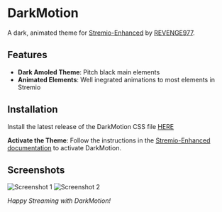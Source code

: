 # DarkMotion

A dark, animated theme for [Stremio-Enhanced](https://github.com/REVENGE977/stremio-enhanced) by [REVENGE977](https://github.com/REVENGE977).

## Features

- **Dark Amoled Theme**: Pitch black main elements
- **Animated Elements**: Well inegrated animations to most elements in Stremio

## Installation

Install the latest release of the DarkMotion CSS file [HERE](https://github.com/T3lluz/DarkMotion/releases/latest)

**Activate the Theme**: Follow the instructions in the [Stremio-Enhanced documentation](https://github.com/REVENGE977) to activate DarkMotion.

## Screenshots

![Screenshot 1](1.png) <!-- Add a path to your screenshot -->
![Screenshot 2](2.png) <!-- Add a path to your screenshot -->


*Happy Streaming with DarkMotion!*
